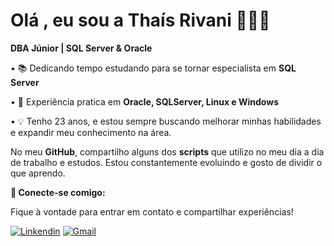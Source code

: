 # Olá , eu sou a Thaís Rivani 👩🏻‍💻 

**DBA Júnior | SQL Server & Oracle**


• 📚 Dedicando tempo estudando para se tornar especialista em **SQL Server**


• 💾 Experiência pratica em **Oracle, SQLServer, Linux e Windows**


• 💡 Tenho 23 anos, e estou sempre buscando melhorar minhas habilidades e expandir meu conhecimento na área.


No meu **GitHub**, compartilho alguns dos **scripts** que utilizo no meu dia a dia de trabalho e estudos. Estou constantemente evoluindo e gosto de dividir o que aprendo.



**📩 Conecte-se comigo:**

Fique à vontade para entrar em contato e compartilhar experiências!

[![Linkendin](https://img.shields.io/badge/LinkedIn-0077B5?style=for-the-badge&logo=linkedin&logoColor=white)](https://www.linkedin.com/in/tha%C3%ADs-rivani-251574180/)
[![Gmail](https://img.shields.io/badge/Gmail-D14836?style=for-the-badge&logo=gmail&logoColor=white)](mailto:thaisrivani@gmail.com)







